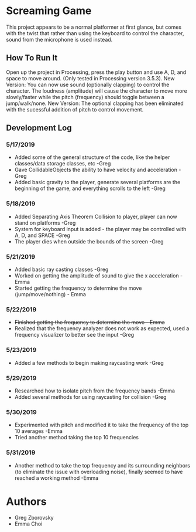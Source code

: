 # Screaming Game
  This project appears to be a normal platformer at first glance, but comes with the twist that rather than using the keyboard to control the character, sound from the microphone is used instead.
  
## How To Run It
  Open up the project in Processing, press the play button and use A, D, and space to move around.
  (Only tested in Processing version 3.5.3). 
  New Version: You can now use sound (optionally clapping) to control the character. The loudness (amplitude) will cause the 
  character to move more slowly/faster while the pitch (frequency) should toggle between a jump/walk/none. 
  New Version: The optional clapping has been eliminated with the sucessful addition of pitch to control movement. 
  
## Development Log
### 5/17/2019
  * Added some of the general structure of the code, like the helper classes/data storage classes, etc  -Greg
  * Gave CollidableObjects the ability to have velocity and acceleration  -Greg
  * Added basic gravity to the player, generate several platforms are the beginning of the game, and everything scrolls to the left   -Greg
  
### 5/18/2019
  * Added Separating Axis Theorem Collision to player, player can now stand on platforms  -Greg
  * System for keyboard input is added - the player may be controlled with A, D, and SPACE  -Greg
  * The player dies when outside the bounds of the screen -Greg
  
### 5/21/2019
  * Added basic ray casting classes -Greg
  * Worked on getting the amplitude of sound to give the x acceleration - Emma
  * Started getting the frequency to determine the move (jump/move/nothing) - Emma

### 5/22/2019
  * ~~Finished getting the frequency to determine the move - Emma~~
  * Realized that the frequency analyzer does not work as expected, used a frequency visualizer to better see the input -Greg
  
### 5/23/2019
  * Added a few methods to begin making raycasting work -Greg
  
### 5/29/2019
  * Researched how to isolate pitch from the frequency bands -Emma
  * Added several methods for using raycasting for collision -Greg
  
### 5/30/2019
  * Experimented with pitch and modified it to take the frequency of the top 10 averages -Emma
  * Tried another method taking the top 10 frequencies

### 5/31/2019
  * Another method to take the top frequency and its surrounding neighbors (to eliminate the issue with overloading noise), 
    finally seemed to have reached a working method -Emma
  
# Authors
  * Greg Zborovsky
  * Emma Choi
